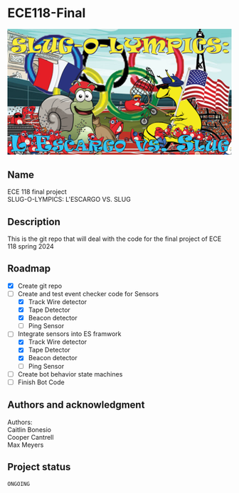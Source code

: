 # ECE118-Final
 ![Banner](otherfiles/Banner.png)
## Name
ECE 118 final project  
SLUG-O-LYMPICS: L'ESCARGO VS. SLUG
## Description
This is the git repo that will deal with the code for the final project of ECE 118 spring 2024 
## Roadmap
- [x] Create git repo
- [ ] Create and test event checker code for Sensors 
  - [x] Track Wire detector 
  - [x] Tape Detector
  - [x] Beacon detector
  - [ ] Ping Sensor

- [ ] Integrate sensors into ES framwork
  - [x] Track Wire detector
  - [x] Tape Detector 
  - [x] Beacon detector
  - [ ] Ping Sensor
- [ ] Create bot behavior state machines  
- [ ] Finish Bot Code

## Authors and acknowledgment
Authors: \
Caitlin Bonesio \
Cooper Cantrell \
Max Meyers

## Project status
    ONGOING

